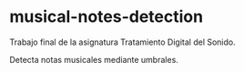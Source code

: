 # musical-notes-detection

Trabajo final de la asignatura Tratamiento Digital del Sonido. 

Detecta notas musicales mediante umbrales. 
